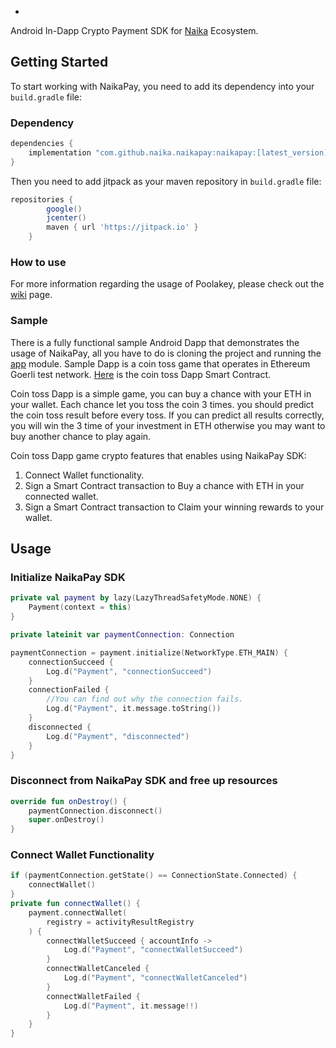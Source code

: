 -

Android In-Dapp Crypto Payment SDK for [Naika](https://naika.io) Ecosystem.

## Getting Started

To start working with NaikaPay, you need to add its dependency into your `build.gradle` file:

### Dependency

```groovy
dependencies {
    implementation "com.github.naika.naikapay:naikapay:[latest_version]"
}
```

Then you need to add jitpack as your maven repository in `build.gradle`  file:

```groovy
repositories {
        google()
        jcenter()
        maven { url 'https://jitpack.io' }
    }
```

### How to use

For more information regarding the usage of Poolakey, please check out
the [wiki](https://github.com/naika-DAO/NaikaPay/wiki) page.

### Sample

There is a fully functional sample Android Dapp that demonstrates the usage of NaikaPay, all you
have to do is cloning the project and running
the [app](https://github.com/naika-DAO/naikapay/tree/master/app) module. Sample Dapp is a coin toss
game that operates in Ethereum Goerli test network. [Here]() is the coin toss Dapp Smart Contract.

Coin toss Dapp is a simple game, you can buy a chance with your ETH in your wallet. Each chance let
you toss the coin 3 times. you should predict the coin toss result before every toss. If you can
predict all results correctly, you will win the 3 time of your investment in ETH otherwise you may
want to buy another chance to play again.

Coin toss Dapp game crypto features that enables using NaikaPay SDK:

1. Connect Wallet functionality.
2. Sign a Smart Contract transaction to Buy a chance with ETH in your connected wallet.
3. Sign a Smart Contract transaction to Claim your winning rewards to your wallet.

## Usage

### Initialize NaikaPay SDK

```kotlin
private val payment by lazy(LazyThreadSafetyMode.NONE) {
    Payment(context = this)
}

private lateinit var paymentConnection: Connection

paymentConnection = payment.initialize(NetworkType.ETH_MAIN) {
    connectionSucceed {
        Log.d("Payment", "connectionSucceed")
    }
    connectionFailed {
        //You can find out why the connection fails.
        Log.d("Payment", it.message.toString())
    }
    disconnected {
        Log.d("Payment", "disconnected")
    }
}
```

### Disconnect from NaikaPay SDK and free up resources

```kotlin
override fun onDestroy() {
    paymentConnection.disconnect()
    super.onDestroy()
}
```

### Connect Wallet Functionality

```kotlin
if (paymentConnection.getState() == ConnectionState.Connected) {
    connectWallet()
}
private fun connectWallet() {
    payment.connectWallet(
        registry = activityResultRegistry
    ) {
        connectWalletSucceed { accountInfo ->
            Log.d("Payment", "connectWalletSucceed")
        }
        connectWalletCanceled {
            Log.d("Payment", "connectWalletCanceled")
        }
        connectWalletFailed {
            Log.d("Payment", it.message!!)
        }
    }
}
```

